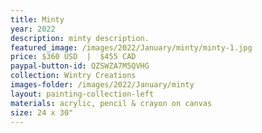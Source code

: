 ```yaml
---
title: Minty
year: 2022
description: minty description. 
featured_image: /images/2022/January/minty/minty-1.jpg
price: $360 USD  |  $455 CAD
paypal-button-id: QZSWZA7M5QVHG
collection: Wintry Creations
images-folder: /images/2022/January/minty
layout: painting-collection-left
materials: acrylic, pencil & crayon on canvas
size: 24 x 30"
---
```

